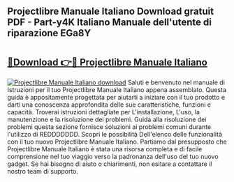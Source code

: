 ## Projectlibre Manuale Italiano Download gratuit PDF - Part-y4K Italiano Manuale dell'utente di riparazione EGa8Y

# <h2><a href="http://dff9xg7.blite.top/?on=Projectlibre+Manuale+Italiano">🔗Download 👉🔴 Projectlibre Manuale Italiano</a></h2>

[![Projectlibre Manuale Italiano download](https://i.imgur.com/lujVjoI.png)](http://dff9xg7.blite.top/?on=Projectlibre+Manuale+Italiano)
Saluti e benvenuto nel manuale di Istruzioni per il tuo Projectlibre Manuale Italiano appena assemblato. Questa guida è appositamente progettata per aiutarti a iniziare con il tuo prodotto e darti una conoscenza approfondita delle sue caratteristiche, funzioni e capacità. Troverai istruzioni dettagliate per L'installazione, L'uso, la manutenzione e la risoluzione dei problemi. Guida alla risoluzione dei problemi questa sezione fornisce soluzioni ai problemi comuni durante l'utilizzo di REDDDDDDD. Scopri le possibilità Dell'elenco delle funzionalità con il tuo nuovo Projectlibre Manuale Italiano. Partiamo dal presupposto che Projectlibre Manuale Italiano è stata una risorsa completa e di facile comprensione nel tuo viaggio verso la padronanza dell'uso del tuo nuovo gadget. Se hai bisogno di aiuto o chiarimenti, non esitare a contattare il nostro team di supporto.

